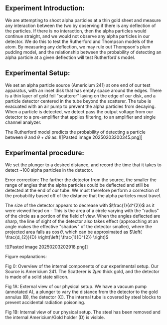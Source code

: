 ## Experiment Introduction:

We are attempting to shoot alpha particles at a thin gold sheet and measure any interaction between the two by observing if there is any deflection of the particles.  If there is no interaction, then the alpha particles would continue straight, and we would not observe any alpha particles in our detector. We do this to test the Rutherford and Thompson models of the atom. By measuring any deflection, we may rule out Thompson's plum pudding model, and the relationship between the probability of detecting an alpha particle at a given deflection will test Rutherford's model.

## Experimental Setup:
We set an alpha particle source (Americium 241) at one end of our test apparatus, with an inset disk that has empty space around the edges. There is a thin layer of gold foil "scatterer" laying on the edge of our disk, and a particle detector centered in the tube beyond the scatterer. The tube is evacuated with an air pump to prevent the alpha particles from decaying. When a particle is detected, we detect pass the output voltage from our detector to a pre-amplifier that applies filtering, to an amplifier and single channel analyzer.  


The Rutherford model predicts the probability of detecting a particle between $\theta \text{ and } \theta+d\theta$ as:
![[Pasted image 20250203200345.png]]

## Experimental procedure:
We set the plunger to a desired distance, and record the time that it takes to detect ~100 alpha particles in the detector. 


Error correction: 
The farther the detector from the source, the smaller the range of angles that the alpha particles could be deflected and still be detected at the end of our tube. We must therefore perform a correction of the probability based off of the distance that the alpha particles must travel.  

The size of the detector appears to decrease with $\frac{1}{d^{2}}$ as it were viewed head on - This is the area of a circle varying with the "radius" of the circle as a portion of the field of view.  When the angles deflected are sharp, the line of sight of the detector also takes effect (approaching at an angle makes the effective "shadow" of the detector smaller), where the projected area falls as $\cos\theta$, which can be approximated as $\left( \frac{d_{2}}{D} \right)\left( \frac{1}{D^{2}} \right)$

![[Pasted image 20250203202918.png]]


Figure explanations:

Fig 0: Overview of the internal components of our experimental setup. Our Source is Americium 241. The Scatterer is $2 \mu m$ thick gold, and the detector is made of a solid state silicon.

Fig 1A: External view of our physical setup. We have a vacuum pump (annotated A), a plunger to vary the distance from the detector to the gold annulus (B), the detector (C). The internal tube is covered by steel blocks to prevent accidental radiation poisoning.

Fig 1B: Internal view of our physical setup.  The steel has been removed and the internal Americium/Gold holder (D) is visible.